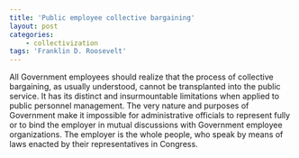 ```yaml
---
title: 'Public employee collective bargaining'
layout: post
categories:
    - collectivization
tags: 'Franklin D. Roosevelt'
---
```


All Government employees should realize that the process of collective bargaining, as usually understood, cannot be transplanted into the public service. It has its distinct and insurmountable limitations when applied to public personnel management. The very nature and purposes of Government make it impossible for administrative officials to represent fully or to bind the employer in mutual discussions with Government employee organizations. The employer is the whole people, who speak by means of laws enacted by their representatives in Congress.
